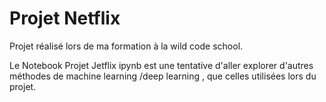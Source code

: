 # Projet Netflix 


Projet réalisé lors de ma formation à la wild code school.

Le Notebook Projet Jetflix ipynb est une tentative d'aller explorer d'autres méthodes de machine learning /deep learning , que celles utilisées lors du projet.
